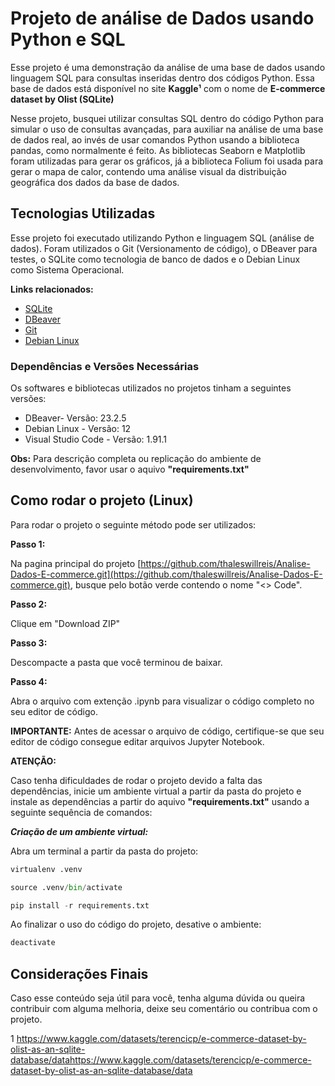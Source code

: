 # Projeto de análise de Dados usando Python e SQL

Esse projeto é uma demonstração da análise de uma base de dados usando linguagem SQL para consultas inseridas dentro dos códigos Python. Essa base de dados está disponível no site **Kaggle¹** com o nome de **E-commerce dataset by Olist (SQLite)**

Nesse projeto, busquei utilizar consultas SQL dentro do código Python para simular o uso de consultas avançadas, para auxiliar na análise de uma base de dados real, ao invés de usar comandos Python usando a biblioteca pandas, como normalmente é feito. As bibliotecas Seaborn e Matplotlib foram utilizadas para gerar os gráficos, já a biblioteca Folium foi usada para gerar o mapa de calor, contendo uma análise visual da distribuição geográfica dos dados da base de dados.

## Tecnologias Utilizadas

Esse projeto foi executado utilizando Python e linguagem SQL (análise de dados). Foram utilizados o Git (Versionamento de código), o DBeaver para testes, o SQLite como tecnologia de banco de dados e o Debian Linux como Sistema Operacional.

**Links relacionados:**

* [SQLite](https://www.sqlite.org/)
* [DBeaver](https://dbeaver.io/)
* [Git](https://git-scm.com/)
* [Debian Linux](https://www.debian.org/index.pt.html)

### Dependências e Versões Necessárias

Os softwares e bibliotecas utilizados no projetos tinham a seguintes versões:

* DBeaver- Versão: 23.2.5
* Debian Linux - Versão: 12
* Visual Studio Code - Versão: 1.91.1

**Obs:** Para descrição completa ou replicação do ambiente de desenvolvimento, favor usar o aquivo **"requirements.txt"**

## Como rodar o projeto (Linux)

Para rodar o projeto o seguinte método pode ser utilizados:

**Passo 1:**

Na pagina principal do projeto [https://github.com/thaleswillreis/Analise-Dados-E-commerce.git](https://github.com/thaleswillreis/Analise-Dados-E-commerce.git), busque pelo botão verde contendo o nome "<> Code".

**Passo 2:**

Clique em "Download ZIP"

**Passo 3:**

Descompacte a pasta que você terminou de baixar.

**Passo 4:**

Abra o arquivo com extenção .ipynb para visualizar o código completo no seu editor de código.

**IMPORTANTE:** Antes de acessar o arquivo de código, certifique-se que seu editor de código consegue editar arquivos Jupyter Notebook.


**ATENÇÃO:**

Caso tenha dificuldades de rodar o projeto devido a falta das dependências, inicie um ambiente virtual a partir da pasta do projeto e instale as dependências a partir do aquivo **"requirements.txt"** usando a seguinte sequência de comandos:

***Criação de um ambiente virtual:***

Abra um terminal a partir da pasta do projeto:

```python
virtualenv .venv
```

```python
source .venv/bin/activate
```

```python
pip install -r requirements.txt
```

Ao finalizar o uso do código do projeto, desative o ambiente:

```python
deactivate
```

## Considerações Finais

Caso esse conteúdo seja útil para você, tenha alguma dúvida ou queira contribuir com alguma melhoria, deixe seu comentário ou contribua com o projeto.

1 https://www.kaggle.com/datasets/terencicp/e-commerce-dataset-by-olist-as-an-sqlite-database/datahttps://www.kaggle.com/datasets/terencicp/e-commerce-dataset-by-olist-as-an-sqlite-database/data
